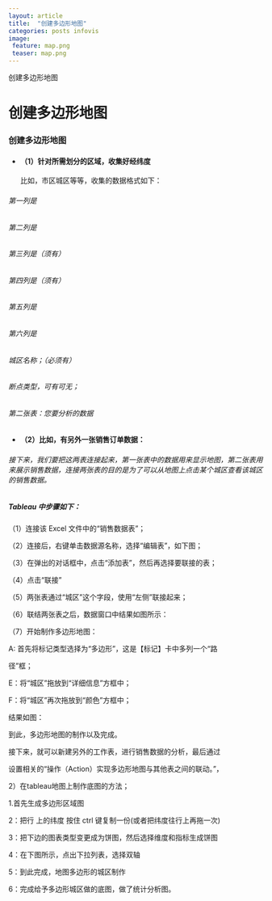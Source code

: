 ```yaml
---
layout: article
title:  "创建多边形地图"
categories: posts infovis
image: 
 feature: map.png
 teaser: map.png
---
```

创建多边形地图


# 创建多边形地图

### 创建多边形地图

- #### （1）针对所需划分的区域，收集好经纬度

    比如，市区城区等等，收集的数据格式如下：


###### 第一列是

###### 第二列是

###### 第三列是（须有）

###### 第四列是（须有）

###### 第五列是

###### 第六列是

###### 城区名称；（必须有）

###### 断点类型，可有可无；

###### 第二张表：您要分析的数据

- #### （2）比如，有另外一张销售订单数据：


###### 接下来，我们要把这两表连接起来，第一张表中的数据用来显示地图，第二张表用来展示销售数据，连接两张表的目的是为了可以从地图上点击某个城区查看该城区的销售数据。

##### Tableau 中步骤如下：

（1）连接该 Excel 文件中的“销售数据表”；

（2）连接后，右键单击数据源名称，选择“编辑表”，如下图；

（3）在弹出的对话框中，点击“添加表”，然后再选择要联接的表；

（4）点击“联接”

（5）两张表通过“城区”这个字段，使用“左侧”联接起来；

（6）联结两张表之后，数据窗口中结果如图所示：

（7）开始制作多边形地图：

A: 首先将标记类型选择为“多边形”，这是【标记】卡中多列一个“路

径”框；

E：将“城区”拖放到“详细信息”方框中；

F：将“城区”再次拖放到“颜色”方框中；

结果如图：

到此，多边形地图的制作以及完成。

接下来，就可以新建另外的工作表，进行销售数据的分析，最后通过

设置相关的“操作（Action）实现多边形地图与其他表之间的联动。”，

 

 

 

 

2）在tableau地图上制作底图的方法；

1.首先生成多边形区域图

2：把行 上的纬度 按住 ctrl 键复制一份(或者把纬度往行上再拖一次)

3：把下边的图表类型变更成为饼图，然后选择维度和指标生成饼图

4：在下图所示，点出下拉列表，选择双轴

5：到此完成，地图多边形的城区制作

6：完成给予多边形城区做的底图，做了统计分析图。